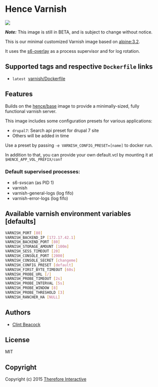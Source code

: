 # Hence Varnish

[![](https://badge.imagelayers.io/hence/varnish:latest.svg)](https://imagelayers.io/?images=hence/varnish:latest 'Get your own badge on imagelayers.io')

__*Note:*__  This image is still in BETA, and is subject to change without notice.

This is our minimal customized Varnish image based on [alpine:3.2](https://registry.hub.docker.com/_/alpine/).

It uses the [s6-overlay](https://github.com/just-containers/s6-overlay) as a process supervisor and for log rotation.

## Supported tags and respective `Dockerfile` links
* `latest`&nbsp;&nbsp;[varnish/Dockerfile](https://github.com/hence-io/images/blob/master/varnish/Dockerfile)

## Features
Builds on the [hence/base](https://registry.hub.docker.com/u/hence/base/) image to provide a minimally-sized, fully functional varnish server.

This image includes some configuration presets for various applications:

* `drupal7`: Search api preset for drupal 7 site
* Others will be added in time

Use a preset by passing `-e VARNISH_CONFIG_PRESET=[name]` to docker run.

In addition to that, you can provide your own default.vcl by mounting it at `$HENCE_APP_VOL_PREFIX/conf`

### Default supervised processes:
* s6-svscan (as PID 1)
* varnish
* varnish-general-logs (log fifo)
* varnish-error-logs (log fifo)

## Available varnish environment variables [defaults]
```bash
VARNISH_PORT [80]
VARNISH_BACKEND_IP [172.17.42.1]
VARNISH_BACKEND_PORT [80]
VARNISH_STORAGE_AMOUNT [100m]
VARNISH_SESS_TIMEOUT [20]
VARNISH_CONSOLE_PORT [2000]
VARNISH_CONSOLE_SECRET [changeme]
VARNISH_CONFIG_PRESET [default]
VARNISH_FIRST_BYTE_TIMEOUT [60s]
VARNISH_PROBE_URL [/]
VARNISH_PROBE_TIMEOUT [2s]
VARNISH_PROBE_INTERVAL [5s]
VARNISH_PROBE_WINDOW [8]
VARNISH_PROBE_THRESHOLD [3]
VARNISH_RANCHER_HA [NULL]
```

## Authors
* [Clint Beacock](https://github.com/clintbeacock)

## License
MIT

## Copyright
Copyright (c) 2015 [Therefore Interactive](http://therefore.ca)
